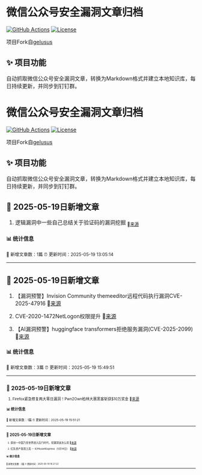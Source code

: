 # 微信公众号安全漏洞文章归档

[![GitHub Actions](https://github.com/gelusus/wxvl/actions/workflows/update_today.yml/badge.svg)](https://github.com/gelusus/wxvl/actions)
[![License](https://img.shields.io/badge/license-MIT-blue.svg)](LICENSE)

项目Fork自[gelusus](https://github.com/gelusus/wxvl)

## ✨ 项目功能

自动抓取微信公众号安全漏洞文章，转换为Markdown格式并建立本地知识库，每日持续更新，并同步到钉钉群。


# 微信公众号安全漏洞文章归档

[![GitHub Actions](https://github.com/gelusus/wxvl/actions/workflows/update_today.yml/badge.svg)](https://github.com/gelusus/wxvl/actions)
[![License](https://img.shields.io/badge/license-MIT-blue.svg)](LICENSE)

项目Fork自[gelusus](https://github.com/gelusus/wxvl)

## ✨ 项目功能

自动抓取微信公众号安全漏洞文章，转换为Markdown格式并建立本地知识库，每日持续更新，并同步到钉钉群。



## 📢 2025-05-19日新增文章

1. 逻辑漏洞中一些自己总结关于验证码的漏洞挖掘 <sub>🔗[来源](https://mp.weixin.qq.com/s?__biz=MzIzMTIzNTM0MA==&mid=2247497614&idx=1&sn=e6277cb245dd6b2a5691854377357140)</sub>

#### 📊 统计信息
<small>📝 新增文章数：1篇
⏰ 更新时间：2025-05-19 13:05:14</small>

---


## 📢 2025-05-19日新增文章

1. 【漏洞预警】Invision Community themeeditor远程代码执行漏洞CVE-2025-47916 🔗[来源](https://mp.weixin.qq.com/s?__biz=MzI3NzMzNzE5Ng==&mid=2247490098&idx=2&sn=477c546c495a1d59f2a34d685c7e88cc)

2. CVE-2020-1472NetLogon权限提升 🔗[来源](https://mp.weixin.qq.com/s?__biz=Mzk0MzYyMjEzMQ==&mid=2247487617&idx=1&sn=5876a6a3fbb1b810133e786da2badaa5)

3. 【AI漏洞预警】huggingface transformers拒绝服务漏洞(CVE-2025-2099) 🔗[来源](https://mp.weixin.qq.com/s?__biz=MzI3NzMzNzE5Ng==&mid=2247490098&idx=1&sn=904da7408fb841188b7ceee5ba2756f6)

#### 📊 统计信息
<small>📝 新增文章数：3篇
⏰ 更新时间：2025-05-19 15:49:51<small>

---


## 📢 2025-05-19日新增文章

1. Firefox紧急修复两大零日漏洞！Pwn2Own柏林大赛黑客斩获$10万奖金 🔗[来源](https://mp.weixin.qq.com/s?__biz=Mzg4NTg5MDQ0OA==&mid=2247487940&idx=1&sn=ed7c9a4905f62eeeec22d209bba65844)

#### 📊 统计信息
<small>📝 新增文章数：1篇
⏰ 更新时间：2025-05-19 15:51:21<small>

---


## 📢 2025-05-19日新增文章

1. 原创—中国乃至世界进入后门时代，挖漏洞该怎么挖 🔗[来源](https://mp.weixin.qq.com/s?__biz=Mzg4NzAwNzA4NA==&mid=2247485216&idx=1&sn=17314e6e6088de7b43fa8fd275de137a)

2. 红队资产发现工具 -- ICPAssetExpress（5月19日） 🔗[来源](https://mp.weixin.qq.com/s?__biz=MzI4MDQ5MjY1Mg==&mid=2247516652&idx=1&sn=35138d273cf5a0924a961337315fdb87)

#### 📊 统计信息
<small>📝 新增文章数：2篇
⏰ 更新时间：2025-05-19 16:27:22<small>

---
